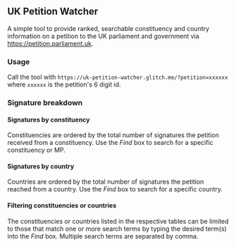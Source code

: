 ## UK Petition Watcher

A simple tool to provide ranked, searchable constituency and country information
on a petition to the UK parliament and government via
https://petition.parliament.uk.

### Usage

Call the tool with `https://uk-petition-watcher.glitch.me/?petition=xxxxxx`
where `xxxxxx` is the petition's 6 digit id. 

### Signature breakdown

#### Signatures by constituency

Constituencies are ordered by the total number of signatures the petition
received from a constituency. Use the *Find* box to search for a specific
constituency or MP.

#### Signatures by country

Countries are ordered by the total number of signatures the petition reached
from a country. Use the *Find* box to search for a specific country.

#### Filtering constituencies or countries

The constituencies or countries listed in the respective tables can be limited
to those that match one or more search terms by typing the desired term(s) into
the *Find* box. Multiple search terms are separated by comma.
